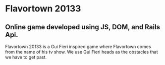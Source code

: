 # Flavortown 20133
## Online game developed using JS, DOM, and Rails Api. 
Flavortown 20133 is a Gui Fieri inspired game where Flavortown comes from the name of his tv show. 
We use Gui Fieri heads as the obstacles that we have to get past. 

